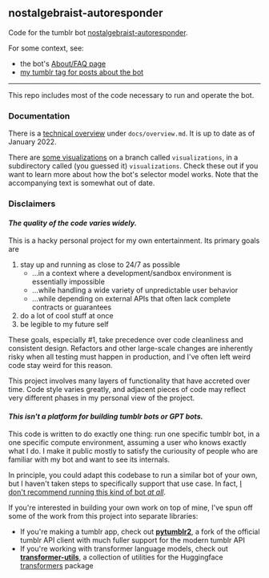 ## nostalgebraist-autoresponder

Code for the tumblr bot [nostalgebraist-autoresponder](https://nostalgebraist-autoresponder.tumblr.com/).

For some context, see:

- the bot's [About/FAQ page](https://nostalgebraist-autoresponder.tumblr.com/about)
- [my tumblr tag for posts about the bot](https://nostalgebraist.tumblr.com/tagged/nostalgebraist%20autoresponder%20meta)

----

This repo includes most of the code necessary to run and operate the bot.

### Documentation

There is a [technical overview](https://github.com/nostalgebraist/nostalgebraist-autoresponder/blob/main/docs/overview.md) under `docs/overview.md`.  It is up to date as of January 2022.

There are [some visualizations](https://github.com/nostalgebraist/nostalgebraist-autoresponder/tree/visualizations/visualizations) on a branch called `visualizations`, in a subdirectory called (you guessed it) `visualizations`.  Check these out if you want to learn more about how the bot's selector model works.  Note that the accompanying text is somewhat out of date.

### Disclaimers

#### *The quality of the code varies widely.*

This is a hacky personal project for my own entertainment.  Its primary goals are

1. stay up and running as close to 24/7 as possible
    - ...in a context where a development/sandbox environment is essentially impossible
    - ...while handling a wide variety of unpredictable user behavior
    - ...while depending on external APIs that often lack complete contracts or guarantees
2. do a lot of cool stuff at once
3. be legible to my future self

These goals, especially #1, take precedence over code cleanliness and consistent design.  Refactors and other large-scale changes are inherently risky when all testing must happen in production, and I've often left weird code stay weird for this reason.

This project involves many layers of functionality that have accreted over time.  Code style varies greatly, and adjacent pieces of code may reflect very different phases in my personal view of the project.

#### *This isn't a platform for building tumblr bots or GPT bots.*

This code is written to do exactly one thing: run one specific tumblr bot, in a one specific compute environment, assuming a user who knows exactly what I do.  I make it public mostly to satisfy the curiousity of people who are familiar with my bot and want to see its internals.

In principle, you could adapt this codebase to run a similar bot of your own, but I haven't taken steps to specifically support that use case.  In fact, [I don't recommend running this kind of bot *at all*](https://nostalgebraist-autoresponder.tumblr.com/about#dont-make-a-bot).

If you're interested in building your own work on top of mine, I've spun off some of the work from this project into separate libraries:

- If you're making a tumblr app, check out **[pytumblr2](https://github.com/nostalgebraist/pytumblr2)**, a fork of the official tumblr API client with much fuller support for the modern tumblr API
- If you're working with transformer language models, check out **[transformer-utils](https://github.com/nostalgebraist/transformer-utils)**, a collection of utilities for the Huggingface [transformers](https://github.com/huggingface/transformers) package
